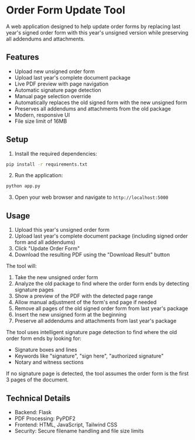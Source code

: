 # Order Form Update Tool

A web application designed to help update order forms by replacing last year's signed order form with this year's unsigned version while preserving all addendums and attachments.

## Features

- Upload new unsigned order form
- Upload last year's complete document package
- Live PDF preview with page navigation
- Automatic signature page detection
- Manual page selection override
- Automatically replaces the old signed form with the new unsigned form
- Preserves all addendums and attachments from the old package
- Modern, responsive UI
- File size limit of 16MB

## Setup

1. Install the required dependencies:
```bash
pip install -r requirements.txt
```

2. Run the application:
```bash
python app.py
```

3. Open your web browser and navigate to `http://localhost:5000`

## Usage

1. Upload this year's unsigned order form
2. Upload last year's complete document package (including signed order form and all addendums)
3. Click "Update Order Form"
4. Download the resulting PDF using the "Download Result" button

The tool will:
1. Take the new unsigned order form
2. Analyze the old package to find where the order form ends by detecting signature pages
3. Show a preview of the PDF with the detected page range
4. Allow manual adjustment of the form's end page if needed
5. Remove all pages of the old signed order form from last year's package
6. Insert the new unsigned form at the beginning
7. Preserve all addendums and attachments from last year's package

The tool uses intelligent signature page detection to find where the old order form ends by looking for:
- Signature boxes and lines
- Keywords like "signature", "sign here", "authorized signature"
- Notary and witness sections

If no signature page is detected, the tool assumes the order form is the first 3 pages of the document.

## Technical Details

- Backend: Flask
- PDF Processing: PyPDF2
- Frontend: HTML, JavaScript, Tailwind CSS
- Security: Secure filename handling and file size limits
